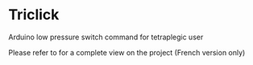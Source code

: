 # Triclick
Arduino low pressure switch command for  tetraplegic user

Please refer to [](http://wikilab.myhumankit.org/index.php?title=Projets:Triclick) for a complete view on the project
(French version only)
